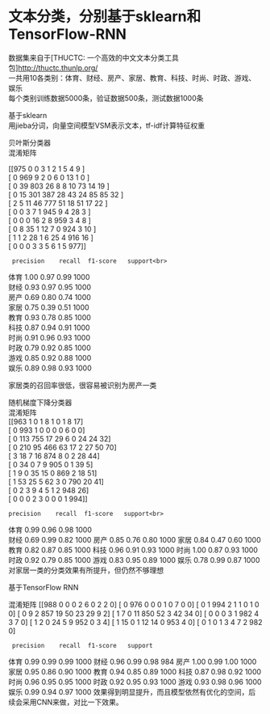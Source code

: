 # 文本分类，分别基于sklearn和TensorFlow-RNN
数据集来自于[THUCTC: 一个高效的中文文本分类工具包]http://thuctc.thunlp.org/<br>
一共用10各类别：体育、财经、房产、家居、教育、科技、时尚、时政、游戏、娱乐<br>
每个类别训练数据5000条，验证数据500条，测试数据1000条<br>

基于sklearn<br>
用jieba分词，向量空间模型VSM表示文本，tf-idf计算特征权重<br>

贝叶斯分类器<br>
混淆矩阵<br>

[[975     0     0     3     1    2      1     5     4     9  ]<br>
 [  0   969   9     2     0    6      0    13    1     0  ]<br>
 [  0    39  803  26    8    8     10   73   14   19 ]<br>
 [  0    15  301 387  28   43   24   85   85   32 ]<br>
 [  2     5    11   46  777  51   18   51   17   22 ]<br>
 [  0     0     3     7     1   945   9     4    28    3  ]<br>
 [  0     0     0    16    2     8   959   3     4     8  ]<br>
 [  0     8    35    1    12    7     0   924   3    10 ]<br>
 [  1     1     2    28    1     6    25    4   916  16 ]<br>
 [  0     0     0     3     3     5     6     1     5   977]]<br>
 
     precision    recall  f1-score   support<br>

体育       1.00      0.97      0.99      1000 <br>
财经       0.93      0.97      0.95      1000 <br>
房产       0.69      0.80      0.74      1000 <br>
家居       0.75      0.39      0.51      1000 <br>
教育       0.93      0.78      0.85      1000 <br>
科技       0.87      0.94      0.91      1000 <br>
时尚       0.91      0.96      0.93      1000 <br>
时政       0.79      0.92      0.85      1000 <br>
游戏       0.85      0.92      0.88      1000 <br>
娱乐       0.89      0.98      0.93      1000 <br>
  
  家居类的召回率很低，很容易被识别为房产一类<br>
  
 随机梯度下降分类器<br>
  混淆矩阵<br>
[[963   1   0   1   8   1   0   1   8  17]<br>
 [  0 993   1   0   0   0   0   6   0   0]<br>
 [  0 113 755  17  29   6   0  24  24  32]<br>
 [  0 210  95 466  63  17   2  27  50  70]<br>
 [  3  18   7  16 874   8   0   2  28  44]<br>
 [  0  34   0   7   9 905   0   1  39   5]<br>
 [  1   9   0  35  15   0 869   2  18  51]<br>
 [  1  53  25   5  62   3   0 790  20  41]<br>
 [  0   2   3   9   4   5   1   2 948  26]<br>
 [  0   0   0   2   3   0   0   0   1 994]]<br>
 
    precision    recall  f1-score   support<br>

体育       0.99      0.96      0.98      1000<br>
财经       0.69      0.99      0.82      1000
房产       0.85      0.76      0.80      1000
家居       0.84      0.47      0.60      1000
教育       0.82      0.87      0.85      1000
科技       0.96      0.91      0.93      1000
时尚       1.00      0.87      0.93      1000
时政       0.92      0.79      0.85      1000
游戏       0.83      0.95      0.89      1000
娱乐       0.78      0.99      0.87      1000
对家居一类的分类效果有所提升，但仍然不够理想

基于TensorFlow RNN

混淆矩阵
[[988   0   0   0   2   6   0   2   2   0]
 [  0 976   0   0   0   1   0   7   0   0]
 [  0   1 994   2   1   1   0   1   0   0]
 [  0   9   2 857  19  50  23  29   9   2]
 [  1   7   0  11 850  52   3  42  34   0]
 [  0   0   0   3   1 982   4   3   7   0]
 [  1   2   0  24   5   9 952   0   3   4]
 [  1  15   0   1  12  14   0 953   4   0]
 [  0   1   0   1   3   4   7   2 982   0]
 
     precision    recall  f1-score   support

体育       0.99      0.99      0.99      1000
财经       0.96      0.99      0.98       984
房产       1.00      0.99      1.00      1000
家居       0.95      0.86      0.90      1000
教育       0.94      0.85      0.89      1000
科技       0.87      0.98      0.92      1000
时尚       0.96      0.95      0.95      1000
时政       0.92      0.95      0.93      1000
游戏       0.93      0.98      0.96      1000
娱乐       0.99      0.94      0.97      1000
效果得到明显提升，而且模型依然有优化的空间，后续会采用CNN来做，对比一下效果。
